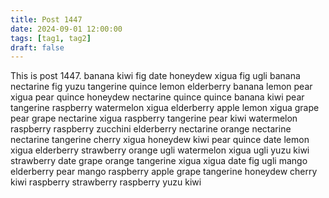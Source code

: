 ```yaml
---
title: Post 1447
date: 2024-09-01 12:00:00
tags: [tag1, tag2]
draft: false
---
```

This is post 1447.
banana
kiwi
fig
date
honeydew
xigua
fig
ugli
banana
nectarine
fig
yuzu
tangerine
quince
lemon
elderberry
banana
lemon
pear
xigua
pear
quince
honeydew
nectarine
quince
quince
banana
kiwi
pear
tangerine
raspberry
watermelon
xigua
elderberry
apple
lemon
xigua
grape
pear
grape
nectarine
xigua
raspberry
tangerine
pear
kiwi
watermelon
raspberry
raspberry
zucchini
elderberry
nectarine
orange
nectarine
nectarine
tangerine
cherry
xigua
honeydew
kiwi
pear
quince
date
lemon
xigua
elderberry
strawberry
orange
ugli
watermelon
xigua
ugli
yuzu
kiwi
strawberry
date
grape
orange
tangerine
xigua
xigua
date
fig
ugli
mango
elderberry
pear
mango
raspberry
apple
grape
tangerine
honeydew
cherry
kiwi
raspberry
strawberry
raspberry
yuzu
kiwi
